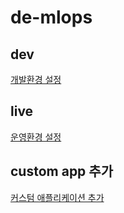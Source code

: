 # de-mlops

## dev
[개발환경 설정](docs/README_infradev.md)

## live
[운영환경 설정](docs/README_infralive.md)

## custom app 추가
[커스텀 애플리케이션 추가](docs/custom-app-setup-guide.md)
